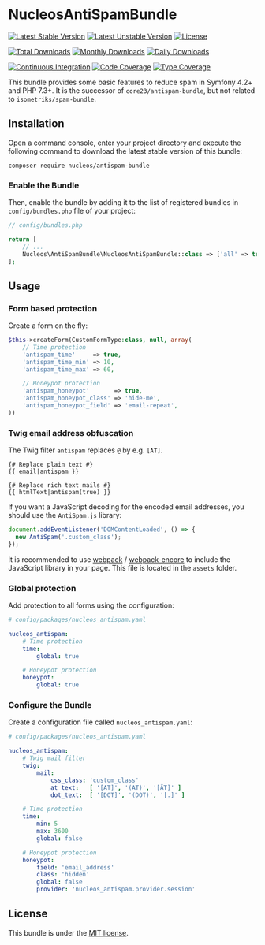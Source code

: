 NucleosAntiSpamBundle
=====================
[![Latest Stable Version](https://poser.pugx.org/nucleos/antispam-bundle/v/stable)](https://packagist.org/packages/nucleos/antispam-bundle)
[![Latest Unstable Version](https://poser.pugx.org/nucleos/antispam-bundle/v/unstable)](https://packagist.org/packages/nucleos/antispam-bundle)
[![License](https://poser.pugx.org/nucleos/antispam-bundle/license)](LICENSE.md)

[![Total Downloads](https://poser.pugx.org/nucleos/antispam-bundle/downloads)](https://packagist.org/packages/nucleos/antispam-bundle)
[![Monthly Downloads](https://poser.pugx.org/nucleos/antispam-bundle/d/monthly)](https://packagist.org/packages/nucleos/antispam-bundle)
[![Daily Downloads](https://poser.pugx.org/nucleos/antispam-bundle/d/daily)](https://packagist.org/packages/nucleos/antispam-bundle)

[![Continuous Integration](https://github.com/nucleos/NucleosAntiSpamBundle/workflows/Continuous%20Integration/badge.svg)](https://github.com/nucleos/NucleosAntiSpamBundle/actions)
[![Code Coverage](https://codecov.io/gh/nucleos/NucleosAntiSpamBundle/branch/main/graph/badge.svg)](https://codecov.io/gh/nucleos/NucleosAntiSpamBundle)
[![Type Coverage](https://shepherd.dev/github/nucleos/NucleosAntiSpamBundle/coverage.svg)](https://shepherd.dev/github/nucleos/NucleosAntiSpamBundle)

This bundle provides some basic features to reduce spam in Symfony 4.2+ and PHP 7.3+. It is the successor of `core23/antispam-bundle`, but not related to `isometriks/spam-bundle`.

## Installation

Open a command console, enter your project directory and execute the following command to download the latest stable version of this bundle:

```
composer require nucleos/antispam-bundle
```

### Enable the Bundle

Then, enable the bundle by adding it to the list of registered bundles in `config/bundles.php` file of your project:

```php
// config/bundles.php

return [
    // ...
    Nucleos\AntiSpamBundle\NucleosAntiSpamBundle::class => ['all' => true],
];
```

## Usage

### Form based protection

Create a form on the fly:

```php
$this->createForm(CustomFormType:class, null, array(
    // Time protection
    'antispam_time'     => true,
    'antispam_time_min' => 10,
    'antispam_time_max' => 60,

    // Honeypot protection
    'antispam_honeypot'       => true,
    'antispam_honeypot_class' => 'hide-me',
    'antispam_honeypot_field' => 'email-repeat',
))
```

### Twig email address obfuscation

The Twig filter `antispam` replaces `@` by e.g. `[AT]`.

```twig
{# Replace plain text #}
{{ email|antispam }}

{# Replace rich text mails #}
{{ htmlText|antispam(true) }}
```

If you want a JavaScript decoding for the encoded email addresses, you should use the `AntiSpam.js` library:

```javascript
document.addEventListener('DOMContentLoaded', () => {
  new AntiSpam('.custom_class');
});
```

It is recommended to use [webpack](https://webpack.js.org/) / [webpack-encore](https://github.com/symfony/webpack-encore)
to include the JavaScript library in your page. This file is located in the `assets` folder.

### Global protection

Add protection to all forms using the configuration:

```yaml
# config/packages/nucleos_antispam.yaml

nucleos_antispam:
    # Time protection
    time:
        global: true

    # Honeypot protection
    honeypot:
        global: true
```

### Configure the Bundle

Create a configuration file called `nucleos_antispam.yaml`:

```yaml
# config/packages/nucleos_antispam.yaml

nucleos_antispam:
    # Twig mail filter
    twig:
        mail:
            css_class: 'custom_class'
            at_text:   [ '[AT]', '(AT)', '[ÄT]' ]
            dot_text:  [ '[DOT]', '(DOT)', '[.]' ]

    # Time protection
    time:
        min: 5
        max: 3600
        global: false

    # Honeypot protection
    honeypot:
        field: 'email_address'
        class: 'hidden'
        global: false
        provider: 'nucleos_antispam.provider.session'
```

## License

This bundle is under the [MIT license](LICENSE.md).
